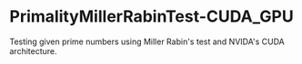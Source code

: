 # PrimalityMillerRabinTest-CUDA_GPU
Testing given prime numbers using Miller Rabin's test and NVIDA's CUDA architecture.

